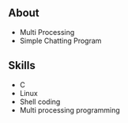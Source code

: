 ## About
- Multi Processing
- Simple Chatting Program

## Skills
- C
- Linux
- Shell coding
- Multi processing programming
